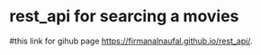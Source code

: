# rest_api for searcing a movies

#this link for gihub page https://firmanalnaufal.github.io/rest_api/.
